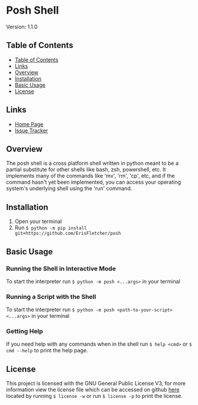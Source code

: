 # Posh Shell

Version: 1.1.0

## Table of Contents

- [Table of Contents](#table-of-contents)
- [Links](#links)
- [Overview](#overview)
- [Installation](#installation)
- [Basic Usage](#basic-usage)
- [License](#license)

## Links

- [Home Page](https://github.com/ErisFletcher/posh)
- [Issue Tracker](https://github.com/ErisFletcher/posh/issues)

## Overview

The posh shell is a cross platform shell written in python meant to be a partial substitute for other shells like bash, zsh, powershell, etc. It implements many of the commands like 'mv', 'rm', 'cp', etc, and if the command hasn't yet been implemented, you can access your operating system's underlying shell using the 'run' command.

## Installation

1. Open your terminal
2. Run `$ python -m pip install git+https://github.com/ErisFletcher/posh`

## Basic Usage

### Running the Shell in Interactive Mode

To start the interpreter run `$ python -m posh <...args>` in your terminal

### Running a Script with the Shell

To start the interpreter run `$ python -m posh <path-to-your-script> <...args>` in your terminal

### Getting Help

If you need help with any commands when in the shell run `$ help <cmd>` or `$ cmd --help` to print the help page.

## License

This project is licensed with the GNU General Public License V3, for more information view the license file which can be accessed on github [here](https://github.com/ErisFletcher/posh/blob/main/LICENSE.md) located by running `$ license -w` or run `$ license -p` to print the license.

